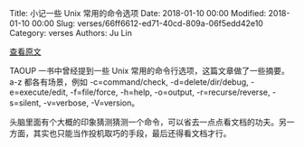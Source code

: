 Title: 小记一些 Unix 常用的命令选项
Date: 2018-01-10 00:00
Modified: 2018-01-10 00:00
Slug: verses/66ff6612-ed71-40cd-809a-06f5edd42e10
Category: verses
Authors: Ju Lin

[查看原文](https://www.johndcook.com/blog/2011/05/12/command-option-patterns/)

TAOUP 一书中曾经提到一些 Unix 常用的命令行选项，这篇文章做了一些摘要。a-z 都各有场景，例如 -c=command/check, -d=delete/dir/debug, -e=execute/edit, -f=file/force, -h=help, -o=output, -r=recurse/reverse, -s=silent, -v=verbose, -V=version。

头脑里面有个大概的印象猜测猜测一个命令，可以省去一点点看文档的功夫。另一方面，其实也只能当作投机取巧的手段，最后还得看文档才行。
